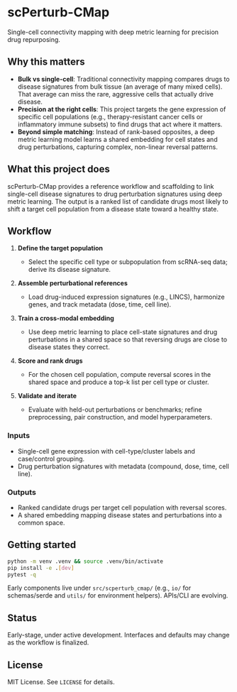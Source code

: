 # scPerturb-CMap

Single-cell connectivity mapping with deep metric learning for precision drug repurposing.

## Why this matters

- **Bulk vs single-cell**: Traditional connectivity mapping compares drugs to disease signatures from bulk tissue (an average of many mixed cells). That average can miss the rare, aggressive cells that actually drive disease.
- **Precision at the right cells**: This project targets the gene expression of specific cell populations (e.g., therapy-resistant cancer cells or inflammatory immune subsets) to find drugs that act where it matters.
- **Beyond simple matching**: Instead of rank-based opposites, a deep metric learning model learns a shared embedding for cell states and drug perturbations, capturing complex, non-linear reversal patterns.

## What this project does

scPerturb-CMap provides a reference workflow and scaffolding to link single-cell disease signatures to drug perturbation signatures using deep metric learning. The output is a ranked list of candidate drugs most likely to shift a target cell population from a disease state toward a healthy state.

## Workflow

1. **Define the target population**
   - Select the specific cell type or subpopulation from scRNA-seq data; derive its disease signature.

2. **Assemble perturbational references**
   - Load drug-induced expression signatures (e.g., LINCS), harmonize genes, and track metadata (dose, time, cell line).

3. **Train a cross-modal embedding**
   - Use deep metric learning to place cell-state signatures and drug perturbations in a shared space so that reversing drugs are close to disease states they correct.

4. **Score and rank drugs**
   - For the chosen cell population, compute reversal scores in the shared space and produce a top-k list per cell type or cluster.

5. **Validate and iterate**
   - Evaluate with held-out perturbations or benchmarks; refine preprocessing, pair construction, and model hyperparameters.

### Inputs
- Single-cell gene expression with cell-type/cluster labels and case/control grouping.
- Drug perturbation signatures with metadata (compound, dose, time, cell line).

### Outputs
- Ranked candidate drugs per target cell population with reversal scores.
- A shared embedding mapping disease states and perturbations into a common space.

## Getting started

```bash
python -m venv .venv && source .venv/bin/activate
pip install -e .[dev]
pytest -q
```

Early components live under `src/scperturb_cmap/` (e.g., `io/` for schemas/serde and `utils/` for environment helpers). APIs/CLI are evolving.

## Status

Early-stage, under active development. Interfaces and defaults may change as the workflow is finalized.

## License

MIT License. See `LICENSE` for details.
